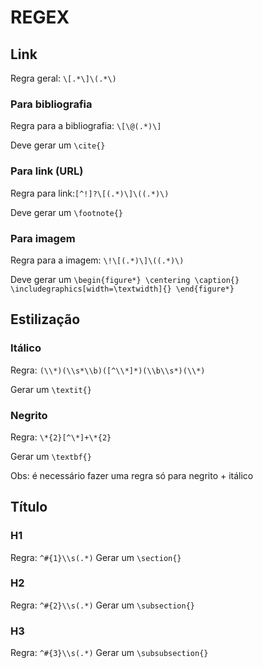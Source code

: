 # REGEX

## Link

Regra geral: `\[.*\]\(.*\)`

### Para bibliografia

Regra para a bibliografia: `\[\@(.*)\]`

Deve gerar um `\cite{}`

### Para link (URL)
Regra para link:`[^!]?\[(.*)\]\((.*)\)`

Deve gerar um `\footnote{}`

### Para imagem

Regra para a imagem: `\!\[(.*)\]\((.*)\)`

Deve gerar um `
 \begin{figure*}
\centering
\caption{}
\includegraphics[width=\textwidth]{}
\end{figure*} 
`




## Estilização

### Itálico
Regra: `(\\*)(\\s*\\b)([^\\*]*)(\\b\\s*)(\\*)`

Gerar um `\textit{}`

### Negrito
Regra: `\*{2}[^\*]+\*{2}`

Gerar um `\textbf{}`

Obs: é necessário fazer uma regra só para negrito + itálico

## Título
### H1
Regra: `^#{1}\\s(.*)`
Gerar um `\section{}`

### H2
Regra: `^#{2}\\s(.*)`
Gerar um `\subsection{}`

### H3
Regra: `^#{3}\\s(.*)`
Gerar um `\subsubsection{}`
